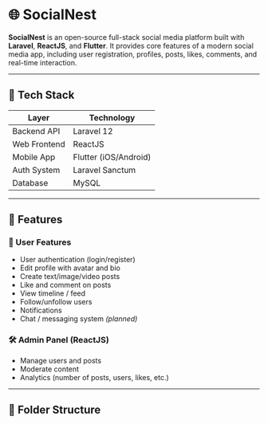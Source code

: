 # 🌐 SocialNest

**SocialNest** is an open-source full-stack social media platform built with **Laravel**, **ReactJS**, and **Flutter**. It provides core features of a modern social media app, including user registration, profiles, posts, likes, comments, and real-time interaction.

---

## 📱 Tech Stack

| Layer        | Technology        |
|--------------|-------------------|
| Backend API  | Laravel 12        |
| Web Frontend | ReactJS           |
| Mobile App   | Flutter (iOS/Android) |
| Auth System  | Laravel Sanctum   |
| Database     | MySQL             |

---

## 🚀 Features

### 👥 User Features
- User authentication (login/register)
- Edit profile with avatar and bio
- Create text/image/video posts
- Like and comment on posts
- View timeline / feed
- Follow/unfollow users
- Notifications
- Chat / messaging system *(planned)*

### 🛠 Admin Panel (ReactJS)
- Manage users and posts
- Moderate content
- Analytics (number of posts, users, likes, etc.)

---

## 🧩 Folder Structure

